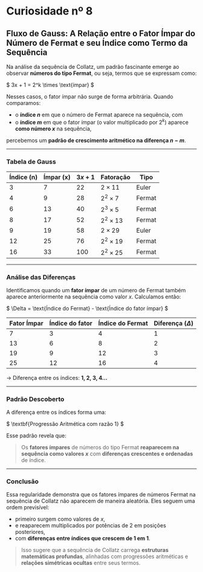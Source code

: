 # Curiosidade nº 8

## Fluxo de Gauss: A Relação entre o Fator Ímpar do Número de Fermat e seu Índice como Termo da Sequência

Na análise da sequência de Collatz, um padrão fascinante emerge ao observar **números do tipo Fermat**, ou seja, termos que se expressam como:

$
3x + 1 = 2^k \times \text{ímpar}
$

Nesses casos, o fator ímpar não surge de forma arbitrária. Quando comparamos:

- o **índice $n$** em que o número de Fermat aparece na sequência, com
- o **índice $m$** em que o fator ímpar (o valor multiplicado por $2^k$) aparece **como número $x$** na sequência,

percebemos um **padrão de crescimento aritmético na diferença $n - m$**.

---

### Tabela de Gauss

| Índice (n) | Ímpar (x) | $3x + 1$ | Fatoração        | Tipo   |
|------------|-----------|--------------|------------------|--------|
| 3          | 7         | 22           | $2 \times 11$      | Euler  |
| 4          | 9         | 28           | $2^2 \times 7$     | Fermat |
| 6          | 13        | 40           | $2^3 \times 5$     | Fermat |
| 8          | 17        | 52           | $2^2 \times 13$    | Fermat |
| 9          | 19        | 58           | $2 \times 29$      | Euler  |
| 12         | 25        | 76           | $2^2 \times 19$    | Fermat |
| 16         | 33        | 100          | $2^2 \times 25$    | Fermat |

---

### Análise das Diferenças

Identificamos quando um **fator ímpar** de um número de Fermat também aparece anteriormente na sequência como valor $x$. Calculamos então:

$
\Delta = \text{Índice do Fermat} - \text{Índice do fator ímpar}
$

| Fator Ímpar | Índice do fator | Índice do Fermat | Diferença ($\Delta$) |
|-------------|------------------|------------------|---------------------------|
| 7           | 3                | 4                | 1                         |
| 13          | 6                | 8                | 2                         |
| 19          | 9                | 12               | 3                         |
| 25          | 12               | 16               | 4                         |

→ Diferença entre os índices: **1, 2, 3, 4...**

---

### Padrão Descoberto

A diferença entre os índices forma uma:

$
\textbf{Progressão Aritmética com razão 1}
$

Esse padrão revela que:

> Os **fatores ímpares** de números do tipo Fermat **reaparecem na sequência como valores $x$** com **diferenças crescentes e ordenadas** de índice.

---

### Conclusão

Essa regularidade demonstra que os fatores ímpares de números Fermat na sequência de Collatz não aparecem de maneira aleatória. Eles seguem uma ordem previsível:

- primeiro surgem como valores de $x$,
- e reaparecem multiplicados por potências de 2 em posições posteriores,  
- com **diferenças entre índices que crescem de 1 em 1**.

> Isso sugere que a sequência de Collatz carrega **estruturas matemáticas profundas**, alinhadas com progressões aritméticas e **relações simétricas ocultas** entre seus termos.